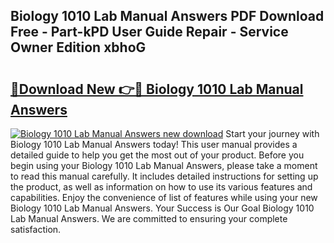 ## Biology 1010 Lab Manual Answers PDF Download Free - Part-kPD User Guide Repair - Service Owner Edition xbhoG

# <h2><a href="http://bc76797.oget.top/?id=Biology+1010+Lab+Manual+Answers">🔗Download New 👉🔴 Biology 1010 Lab Manual Answers</a></h2>

[![Biology 1010 Lab Manual Answers new download](https://i.imgur.com/5g1atiW.png)](http://bc76797.oget.top/?id=Biology+1010+Lab+Manual+Answers)
Start your journey with Biology 1010 Lab Manual Answers today! This user manual provides a detailed guide to help you get the most out of your product. Before you begin using your Biology 1010 Lab Manual Answers, please take a moment to read this manual carefully. It includes detailed instructions for setting up the product, as well as information on how to use its various features and capabilities. Enjoy the convenience of list of features while using your new Biology 1010 Lab Manual Answers. Your Success is Our Goal Biology 1010 Lab Manual Answers. We are committed to ensuring your complete satisfaction.
